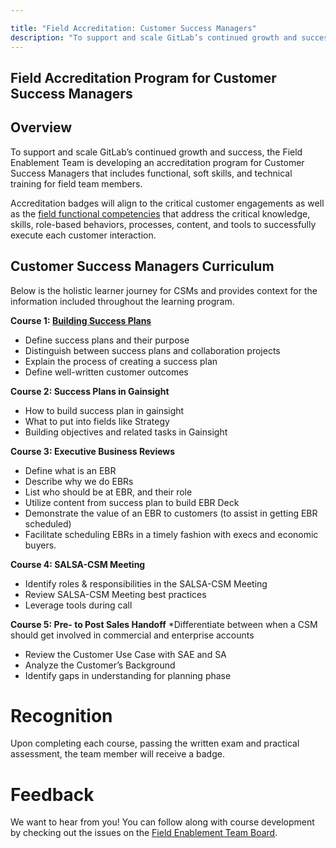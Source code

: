 ```yaml
---

title: "Field Accreditation: Customer Success Managers"
description: "To support and scale GitLab’s continued growth and success, the Field Enablement Team is developing an accreditation program for Customer Success Managers that includes functional, soft skills, and technical training for field team members"
---
```


## Field Accreditation Program for Customer Success Managers





## Overview

To support and scale GitLab’s continued growth and success, the Field Enablement Team is developing an accreditation program for Customer Success Managers that includes functional, soft skills, and technical training for field team members.  

Accreditation badges will align to the critical customer engagements as well as the [field functional competencies](/handbook/sales/training/field-functional-competencies/) that address the critical knowledge, skills, role-based behaviors, processes, content, and tools to successfully execute each customer interaction.

## Customer Success Managers Curriculum

Below is the holistic learner journey for CSMs and provides context for the information included throughout the learning program.

**Course 1: [Building Success Plans](https://gitlab.edcast.com/pathways/ECL-47775d76-4bc6-4fe8-bdde-07f6ffc56578)**
- Define success plans and their purpose
- Distinguish between success plans and collaboration projects
- Explain the process of creating a success plan
- Define well-written customer outcomes

**Course 2: Success Plans in Gainsight**
- How to build success plan in gainsight
- What to put into fields like Strategy
- Building objectives and related tasks in Gainsight

**Course 3: Executive Business Reviews**
- Define what is an EBR
- Describe why we do EBRs
- List who should be at EBR, and their role
- Utilize content from success plan to build EBR Deck
- Demonstrate the value of an EBR to customers (to assist in getting EBR scheduled)
- Facilitate scheduling EBRs in a timely fashion with execs and economic buyers.

**Course 4: SALSA-CSM Meeting**
- Identify roles & responsibilities in the SALSA-CSM Meeting
- Review SALSA-CSM Meeting best practices
- Leverage tools during call

**Course 5: Pre- to Post Sales Handoff**
*Differentiate between when a CSM should get involved in commercial and enterprise accounts
- Review the Customer Use Case with SAE and SA
- Analyze the Customer’s Background
- Identify gaps in understanding for planning phase



# Recognition

Upon completing each course, passing the written exam and practical assessment, the team member will receive a badge.

# Feedback

We want to hear from you! You can follow along with course development by checking out the issues on the [Field Enablement Team Board](https://gitlab.com/groups/gitlab-com/-/boards/2714682?label_name[]=Field%20Learning%20Programs).


